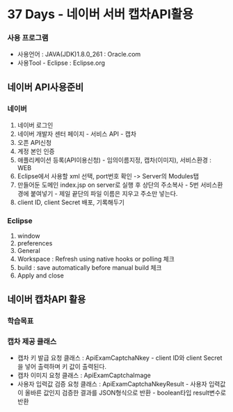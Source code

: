 # 37 Days - 네이버 서버 캡차API활용

### 사용 프로그램

* 사용언어 : JAVA\(JDK\)1.8.0\_261 : Oracle.com
* 사용Tool  - Eclipse : Eclipse.org

## 네이버 API사용준비

### 네이버

1. 네이버 로그인
2. 네이버 개발자 센터 페이지 - 서비스 API - 캡차
3. 오픈 API신청
4. 계정 본인 인증
5. 애플리케이션 등록\(API이용신청\) - 임의이름지정, 캡차\(이미지\), 서비스환경 : WEB
6. Eclipse에서 사용할 xml 선택, port번호 확인 -&gt; Server의 Modules탭
7. 만들어둔 도메인 index.jsp on server로 실행 후 상단의 주소복사 - 5번 서비스환경에 붙여넣기 - 제일 끝단의 파일 이름은 지우고 주소만 넣는다.
8. client ID, client Secret 배포, 기록해두기 

### Eclipse

1. window 
2. preferences
3. General
4. Workspace : Refresh using native hooks or polling 체크
5. build : save automatically before manual build 체크
6. Apply and close

## 네이버 캡차API 활용

### 학습목표

### 캡차 제공 클래스

* 캡차 키 발급 요청 클래스 : ApiExamCaptchaNkey - client ID와 client Secret을 넣어 출력하며 키 값이 출력된다.
* 캡차 이미지 요청  클래스 : ApiExamCaptchaImage
* 사용자 입력값 검증 요청 클래스 : ApiExamCaptchaNkeyResult - 사용자 입력값이 올바른 값인지 검증한 결과를 JSON형식으로 반환 - boolean타입 result변수로 반환

